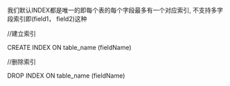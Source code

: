 我们默认INDEX都是唯一的即每个表的每个字段最多有一个对应索引, 不支持多字段索引即(field1， field2)这种

//建立索引

CREATE	INDEX	ON	table_name	(fieldName)

//删除索引

DROP	INDEX	ON	table_name	(fieldName)





